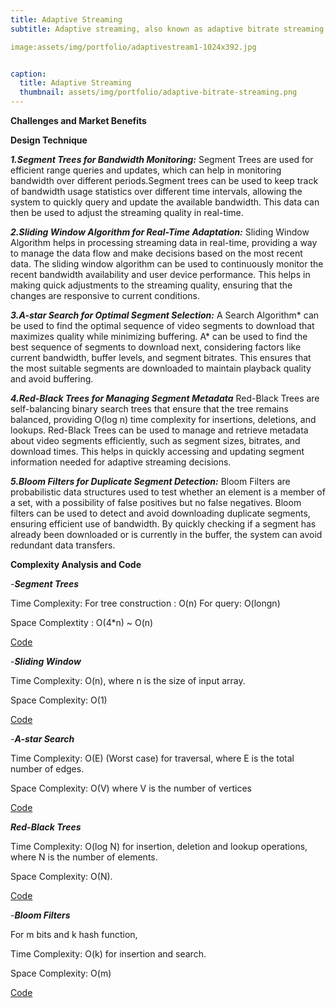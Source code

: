 ```yaml
---
title: Adaptive Streaming
subtitle: Adaptive streaming, also known as adaptive bitrate streaming (ABR), is a technique used to deliver video content over the internet in a way that adjusts the quality of the video in real-time based on the user's network conditions and device capabilities. This ensures smooth playback with minimal buffering, even under fluctuating bandwidth conditions.

image:assets/img/portfolio/adaptivestream1-1024x392.jpg


caption:
  title: Adaptive Streaming
  thumbnail: assets/img/portfolio/adaptive-bitrate-streaming.png
---
```

**Challenges and Market Benefits**

**Design Technique**

_**1.Segment Trees for Bandwidth Monitoring:**_
Segment Trees are used for efficient range queries and updates, which can help in monitoring bandwidth over different periods.Segment trees can be used to keep track of bandwidth usage statistics over different time intervals, allowing the system to quickly query and update the available bandwidth. This data can then be used to adjust the streaming quality in real-time.

_**2.Sliding Window Algorithm for Real-Time Adaptation:**_
Sliding Window Algorithm helps in processing streaming data in real-time, providing a way to manage the data flow and make decisions based on the most recent data.
The sliding window algorithm can be used to continuously monitor the recent bandwidth availability and user device performance. This helps in making quick adjustments to the streaming quality, ensuring that the changes are responsive to current conditions.

_**3.A-star Search for Optimal Segment Selection:**_
A Search Algorithm* can be used to find the optimal sequence of video segments to download that maximizes quality while minimizing buffering.
A* can be used to find the best sequence of segments to download next, considering factors like current bandwidth, buffer levels, and segment bitrates. This ensures that the most suitable segments are downloaded to maintain playback quality and avoid buffering.

_**4.Red-Black Trees for Managing Segment Metadata**_
Red-Black Trees are self-balancing binary search trees that ensure that the tree remains balanced, providing O(log n) time complexity for insertions, deletions, and lookups.
Red-Black Trees can be used to manage and retrieve metadata about video segments efficiently, such as segment sizes, bitrates, and download times. This helps in quickly accessing and updating segment information needed for adaptive streaming decisions.

_**5.Bloom Filters for Duplicate Segment Detection:**_
Bloom Filters are probabilistic data structures used to test whether an element is a member of a set, with a possibility of false positives but no false negatives.
Bloom filters can be used to detect and avoid downloading duplicate segments, ensuring efficient use of bandwidth. By quickly checking if a segment has already been downloaded or is currently in the buffer, the system can avoid redundant data transfers.


**Complexity Analysis and Code**

-**_Segment Trees_**

Time Complexity: For tree construction : O(n) For query: O(longn)

Space Complextity : O(4*n) ~ O(n)

[Code](https://github.com/PAI-SHREYA/DSA/blob/main/Trees/03_Minimum_Segment.cpp)

-**_Sliding Window_**

Time Complexity: O(n), where n is the size of input array.

Space Complexity: O(1)

[Code](https://github.com/PAI-SHREYA/DSA/blob/main/sliding.cpp)

-_**A-star Search**_

Time Complexity: O(E) (Worst case) for traversal, where E is the total number of edges.

Space Complexity: O(V) where V is the number of vertices

[Code](https://github.com/PAI-SHREYA/DSA/blob/main/Graph%20Traversal/A*-search.cpp)

_**Red-Black Trees**_

Time Complexity: O(log N) for insertion, deletion and lookup operations, where N is the number of elements.

Space Complexity: O(N).

[Code](https://github.com/PAI-SHREYA/DSA/blob/main/Trees/Red-Black-Tee.cpp)

-_**Bloom Filters**_

For m bits and k hash function,

Time Complexity: O(k) for insertion and search.

Space Complexity: O(m)

[Code](https://github.com/PAI-SHREYA/DSA/blob/main/Bloom.cpp)




